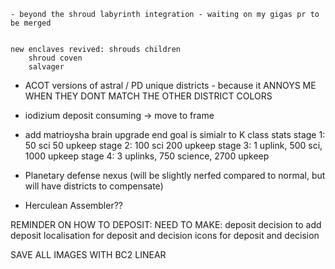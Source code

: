 
    - beyond the shroud labyrinth integration - waiting on my gigas pr to be merged


    new enclaves revived: shrouds children
        shroud coven
        salvager

- ACOT versions of astral / PD unique districts - because it ANNOYS ME WHEN THEY DONT MATCH THE OTHER DISTRICT COLORS
- iodizium deposit consuming -> move to frame

- add matrioysha brain upgrade
    end goal is simialr to K class stats
        stage 1:    50 sci  50 upkeep
        stage 2:    100 sci 200 upkeep
        stage 3:    1 uplink, 500 sci, 1000 upkeep
        stage 4:   3 uplinks, 750 science, 2700 upkeep
- Planetary defense nexus (will be slightly nerfed compared to normal, but will have districts to compensate)
- Herculean Assembler??

REMINDER ON HOW TO DEPOSIT:
    NEED TO MAKE:
        deposit
        decision to add deposit
        localisation for deposit and decision
        icons for deposit and decision

SAVE ALL IMAGES WITH BC2 LINEAR